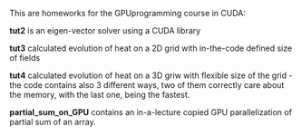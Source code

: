 This are homeworks for the GPUprogramming course in CUDA:

**tut2** is an eigen-vector solver using a CUDA library

**tut3** calculated evolution of heat on a 2D grid with in-the-code defined size of fields

**tut4** calculated evolution of heat on a 3D griw with flexible size of the grid - the code contains also 3 different ways, two of them correctly care about the memory, with the last one, being the fastest.

**partial_sum_on_GPU** contains an in-a-lecture copied GPU parallelization of partial sum of an array.
